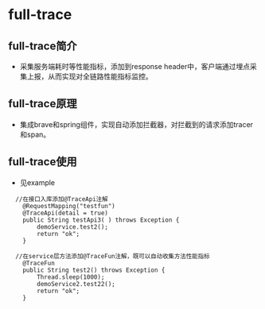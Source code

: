 # full-trace

## full-trace简介
- 采集服务端耗时等性能指标，添加到response header中，客户端通过埋点采集上报，从而实现对全链路性能指标监控。

## full-trace原理
- 集成brave和spring组件，实现自动添加拦截器，对拦截到的请求添加tracer和span。

## full-trace使用
- 见example
```
  //在接口入库添加@TraceApi注解
    @RequestMapping("testfun")
    @TraceApi(detail = true)  
    public String testApi3( ) throws Exception {
        demoService.test2();
        return "ok";
    }
```
```
  //在service层方法添加@TraceFun注解，既可以自动收集方法性能指标
    @TraceFun
    public String test2() throws Exception {
        Thread.sleep(1000);
        demoService2.test22();
        return "ok";
    }
```
